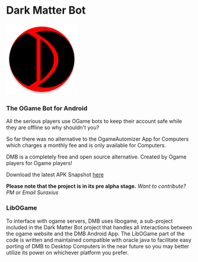 # Dark Matter Bot #
![Dark Matter Bot Logo](https://github.com/Suraxius/darkmatterbot/blob/devel/app/src/main/res/mipmap-xxxhdpi/logo_red.png?raw=true)
### The OGame Bot for Android ###
All the serious players use OGame bots to keep their account safe while they are offline so why shouldn't you?

So far there was no alternative to the OgameAutomizer App for Computers which charges a monthly fee and is only available for Computers.

DMB is a completely free and open source alternative. Created by Ogame players for Ogame players!

Download the latest APK Snapshot [here](https://github.com/Suraxius/darkmatterbot/tree/release)

**Please note that the project is in its pre alpha stage.**
*Want to contribute? PM or Email Suraxius*


### LibOGame ###

To interface with ogame servers, DMB uses libogame, a sub-project included in the Dark Matter Bot project that handles all interactions between the ogame website and the DMB Android App.
The LibOGame part of the code is written and maintained compatible with oracle java to facilitate easy porting of DMB to Desktop Computers in the near future so you may better
utilize its power on whichever platform you prefer.
